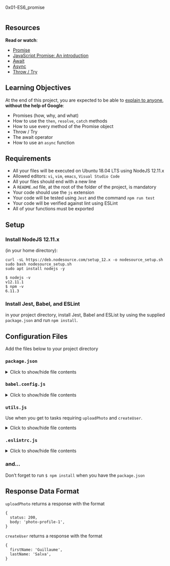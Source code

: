 0x01-ES6_promise

<div class="panel panel-default" id="project-description">
  <div class="panel-body">
    <p><img src="https://s3.amazonaws.com/alx-intranet.hbtn.io/uploads/medias/2019/12/75862d67ca51a042003c.jpeg?X-Amz-Algorithm=AWS4-HMAC-SHA256&X-Amz-Credential=AKIARDDGGGOUSBVO6H7D%2F20240423%2Fus-east-1%2Fs3%2Faws4_request&X-Amz-Date=20240423T112228Z&X-Amz-Expires=86400&X-Amz-SignedHeaders=host&X-Amz-Signature=7cae6e63b4ca89a3ced0cd0b6671e4d130c292ff2bd21d4b5320512b769c123b" alt="" loading='lazy' style="" /></p>

<h2>Resources</h2>

<p><strong>Read or watch</strong>:</p>

<ul>
<li><a href="/rltoken/j_0FTFbkTg42JMcAbNPOVQ" title="Promise" target="_blank">Promise</a></li>
<li><a href="/rltoken/2Q2LzNFokcUwpA2u3FKG6Q" title="JavaScript Promise: An introduction" target="_blank">JavaScript Promise: An introduction</a></li>
<li><a href="/rltoken/UXb3S2PMBe-SLJ55isMcow" title="Await" target="_blank">Await</a></li>
<li><a href="/rltoken/_K0C7pgEjwaIzU9RpwCb8g" title="Async" target="_blank">Async</a></li>
<li><a href="/rltoken/UTjDgvKk5l892Xslh0vqcQ" title="Throw / Try" target="_blank">Throw / Try</a></li>
</ul>

<h2>Learning Objectives</h2>

<p>At the end of this project, you are expected to be able to <a href="/rltoken/Z4xW7_BFaRcrHxfDySjKuQ" title="explain to anyone" target="_blank">explain to anyone</a>, <strong>without the help of Google</strong>:</p>

<ul>
<li>Promises (how, why, and what)</li>
<li>How to use the <code>then</code>, <code>resolve</code>, <code>catch</code> methods</li>
<li>How to use every method of the Promise object</li>
<li>Throw / Try</li>
<li>The await operator</li>
<li>How to use an <code>async</code> function</li>
</ul>

<h2>Requirements</h2>

<ul>
<li>All your files will be executed on Ubuntu 18.04 LTS using NodeJS 12.11.x</li>
<li>Allowed editors: <code>vi</code>, <code>vim</code>, <code>emacs</code>, <code>Visual Studio Code</code></li>
<li>All your files should end with a new line</li>
<li>A <code>README.md</code> file, at the root of the folder of the project, is mandatory</li>
<li>Your code should use the <code>js</code> extension</li>
<li>Your code will be tested using <code>Jest</code> and the command <code>npm run test</code></li>
<li>Your code will be verified against lint using ESLint</li>
<li>All of your functions must be exported</li>
</ul>

<h2>Setup</h2>

<h3>Install NodeJS 12.11.x</h3>

<p>(in your home directory): </p>

<pre><code>curl -sL https://deb.nodesource.com/setup_12.x -o nodesource_setup.sh
sudo bash nodesource_setup.sh
sudo apt install nodejs -y
</code></pre>

<pre><code>$ nodejs -v
v12.11.1
$ npm -v
6.11.3
</code></pre>

<h3>Install Jest, Babel, and ESLint</h3>

<p>in your project directory, install Jest, Babel and ESList by using the supplied <code>package.json</code> and run <code>npm install</code>.</p>

<h2>Configuration  Files</h2>

<p>Add the files below to your project directory</p>

<h3><code>package.json</code></h3>

<details>
<summary>
Click to show/hide file contents</summary>
<pre>
<code>
{
  "scripts": {
    "lint": "./node_modules/.bin/eslint",
    "check-lint": "lint [0-9]*.js",
    "dev": "npx babel-node",
    "test": "jest",
    "full-test": "./node_modules/.bin/eslint [0-9]*.js && jest"
  },
  "devDependencies": {
    "@babel/core": "^7.6.0",
    "@babel/node": "^7.8.0",
    "@babel/preset-env": "^7.6.0",
    "eslint": "^6.4.0",
    "eslint-config-airbnb-base": "^14.0.0",
    "eslint-plugin-import": "^2.18.2",
    "eslint-plugin-jest": "^22.17.0",
    "jest": "^24.9.0"
  }
}
</code>
</pre>
</details>

<h3><code>babel.config.js</code></h3>

<details>
<summary>
Click to show/hide file contents
</summary>
<pre>
<code>
module.exports = {
  presets: [
    [
      '@babel/preset-env',
      {
        targets: {
          node: 'current',
        },
      },
    ],
  ],
};
</code>
</pre>
</details>

<h3><code>utils.js</code></h3>

<p>Use when you get to tasks requiring <code>uploadPhoto</code> and <code>createUser</code>.
<details>
<summary>
Click to show/hide file contents
</summary>
<pre>
<code>
export function uploadPhoto() {
  return Promise.resolve({
    status: 200,
    body: &#39;photo-profile-1&#39;,
  });
}</p>

<p>export function createUser() {
  return Promise.resolve({
    firstName: &#39;Guillaume&#39;,
    lastName: &#39;Salva&#39;,
  });
}
</code>
</pre>
</details></p>

<h3><code>.eslintrc.js</code></h3>

<details>
<summary>Click to show/hide file contents</summary>
<pre>
<code>
module.exports = {
  env: {
    browser: false,
    es6: true,
    jest: true,
  },
  extends: [
    'airbnb-base',
    'plugin:jest/all',
  ],
  globals: {
    Atomics: 'readonly',
    SharedArrayBuffer: 'readonly',
  },
  parserOptions: {
    ecmaVersion: 2018,
    sourceType: 'module',
  },
  plugins: ['jest'],
  rules: {
    'no-console': 'off',
    'no-shadow': 'off',
    'no-restricted-syntax': [
      'error',
      'LabeledStatement',
      'WithStatement',
    ],
  },
  overrides:[
    {
      files: ['*.js'],
      excludedFiles: 'babel.config.js',
    }
  ]
};
</code>
</pre>
</details>

<h3>and&hellip;</h3>

<p>Don&rsquo;t forget to run <code>$ npm install</code> when you have the <code>package.json</code></p>

<h2>Response Data Format</h2>

<p><code>uploadPhoto</code> returns a response with the format</p>

<pre><code>{
  status: 200,
  body: &#39;photo-profile-1&#39;,
}
</code></pre>

<p><code>createUser</code> returns a response with the format</p>

<pre><code>{
  firstName: &#39;Guillaume&#39;,
  lastName: &#39;Salva&#39;,
}
</code></pre>

  </div>
</div>
